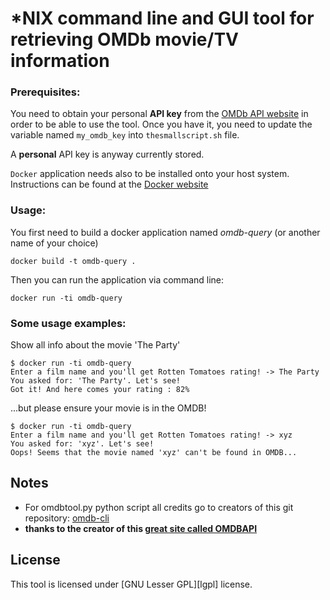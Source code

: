 *NIX command line and GUI tool for retrieving OMDb movie/TV information
============================================================

### Prerequisites:

You need to obtain your personal **API key** from the [OMDb API
website][omdbapi] in order to be able to use the tool. Once you have it, you
need to update the variable named `my_omdb_key` into `thesmallscript.sh` file.

A **personal** API key is anyway currently stored.

`Docker` application needs also to be installed onto your host system. Instructions can be found at the [Docker website][docker]

### Usage:

You first need to build a docker application named *omdb-query* (or another name of your choice)

    docker build -t omdb-query .

Then you can run the application via command line:

    docker run -ti omdb-query

### Some usage examples:

Show all info about the movie 'The Party'

    $ docker run -ti omdb-query
    Enter a film name and you'll get Rotten Tomatoes rating! -> The Party
    You asked for: 'The Party'. Let's see!
    Got it! And here comes your rating : 82%


...but please ensure your movie is in the OMDB!

    $ docker run -ti omdb-query
    Enter a film name and you'll get Rotten Tomatoes rating! -> xyz
    You asked for: 'xyz'. Let's see!
    Oops! Seems that the movie named 'xyz' can't be found in OMDB...


## Notes ##

 - For omdbtool.py python script all credits go to creators of this git repository: [omdb-cli][omdb-cli]
 - **thanks to the creator of this [great site called OMDBAPI][omdbapi]**


## License ##

This tool is licensed under [GNU Lesser GPL][lgpl] license.

[omdbapi]: https://www.omdbapi.com
[docker]: https://docs.docker.com/install/
[omdb-cli]: https://github.com/bgr/omdb-cli/

